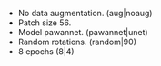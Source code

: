 * No data augmentation. (aug|noaug)
* Patch size 56.
* Model pawannet. (pawannet|unet)
* Random rotations. (random|90)
* 8 epochs (8|4)
